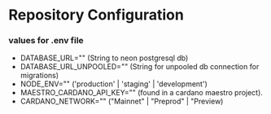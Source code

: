 # Repository Configuration

### values for .env file

- DATABASE_URL="" (String to neon postgresql db)
- DATABASE_URL_UNPOOLED="" (String for unpooled db connection for migrations)
- NODE_ENV="" ('production' | 'staging' | 'development')
- MAESTRO_CARDANO_API_KEY="" (found in a cardano maestro project).
- CARDANO_NETWORK="" ("Mainnet" | "Preprod" | "Preview)
